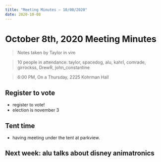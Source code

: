 ```yaml
---
title: "Meeting Minutes – 10/08/2020"
date: 2020-10-08
---
```

# October 8th, 2020 Meeting Minutes
> Notes taken by Taylor in vim

> 10 people in attendance: taylor, spacedog, alu, kahrl, comrade, girrockss, DrewR, john_constantine

> 6:00 PM, On a Thursday, 2225 Kohrman Hall

## Register to vote
* register to vote!
* election is november 3


## Tent time
* having meeting under the tent at parkview.


## Next week: alu talks about disney animatronics
